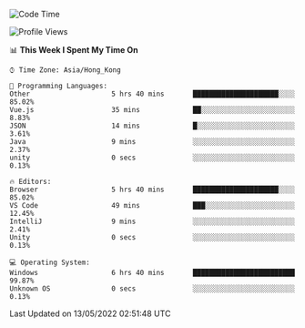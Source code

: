<!--START_SECTION:waka-->
![Code Time](http://img.shields.io/badge/Code%20Time-7%20hrs%207%20mins-blue)

![Profile Views](http://img.shields.io/badge/Profile%20Views-460-blue)

📊 **This Week I Spent My Time On** 

```text
⌚︎ Time Zone: Asia/Hong_Kong

💬 Programming Languages: 
Other                    5 hrs 40 mins       █████████████████████░░░░   85.02% 
Vue.js                   35 mins             ██░░░░░░░░░░░░░░░░░░░░░░░   8.83% 
JSON                     14 mins             █░░░░░░░░░░░░░░░░░░░░░░░░   3.61% 
Java                     9 mins              ░░░░░░░░░░░░░░░░░░░░░░░░░   2.37% 
unity                    0 secs              ░░░░░░░░░░░░░░░░░░░░░░░░░   0.13%

🔥 Editors: 
Browser                  5 hrs 40 mins       █████████████████████░░░░   85.02% 
VS Code                  49 mins             ███░░░░░░░░░░░░░░░░░░░░░░   12.45% 
IntelliJ                 9 mins              ░░░░░░░░░░░░░░░░░░░░░░░░░   2.41% 
Unity                    0 secs              ░░░░░░░░░░░░░░░░░░░░░░░░░   0.13%

💻 Operating System: 
Windows                  6 hrs 40 mins       █████████████████████████   99.87% 
Unknown OS               0 secs              ░░░░░░░░░░░░░░░░░░░░░░░░░   0.13%

```


 Last Updated on 13/05/2022 02:51:48 UTC
<!--END_SECTION:waka-->
